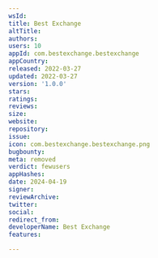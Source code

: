 ```yaml
---
wsId: 
title: Best Exchange
altTitle: 
authors: 
users: 10
appId: com.bestexchange.bestexchange
appCountry: 
released: 2022-03-27
updated: 2022-03-27
version: '1.0.0'
stars: 
ratings: 
reviews: 
size: 
website: 
repository: 
issue: 
icon: com.bestexchange.bestexchange.png
bugbounty: 
meta: removed
verdict: fewusers
appHashes: 
date: 2024-04-19
signer: 
reviewArchive: 
twitter: 
social: 
redirect_from: 
developerName: Best Exchange
features: 

---
```


